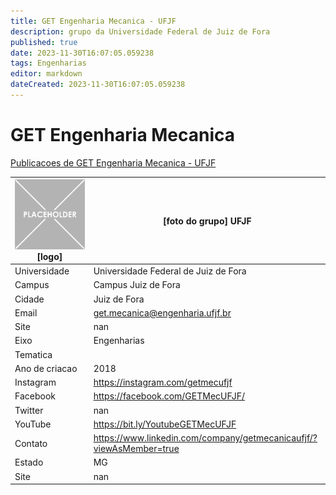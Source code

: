 ```yaml
---
title: GET Engenharia Mecanica - UFJF
description: grupo da Universidade Federal de Juiz de Fora
published: true
date: 2023-11-30T16:07:05.059238
tags: Engenharias
editor: markdown
dateCreated: 2023-11-30T16:07:05.059238
---
```


# GET Engenharia Mecanica

[Publicacoes de GET Engenharia Mecanica - UFJF](/atividade/231GETEngenhariaMecanicaUFJF/feed.md)

| ![placeholder.png](/placeholder.png) [logo] | [foto do grupo] UFJF         |
| ------------------------------------------- | ------------------------------------------------- |
| Universidade                                | Universidade Federal de Juiz de Fora      |
| Campus                                      | Campus Juiz de Fora            |
| Cidade                                      | Juiz de Fora             |
| Email                                       | get.mecanica@engenharia.ufjf.br             |
| Site                                        | nan              |
| Eixo                                        | Engenharias              |
| Tematica                                    |           |
| Ano de criacao                              | 2018        |
| Instagram                                   | https://instagram.com/getmecufjf         |
| Facebook                                    | https://facebook.com/GETMecUFJF/          |
| Twitter                                     | nan           |
| YouTube                                     | https://bit.ly/YoutubeGETMecUFJF           |
| Contato                                     | https://www.linkedin.com/company/getmecanicaufjf/?viewAsMember=true         |
| Estado                                      |  MG            |
| Site                                        | nan |
